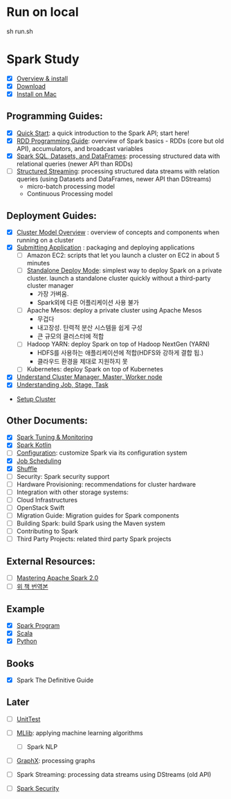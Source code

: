 # Run on local
sh run.sh

# Spark Study

- [x] [Overview & install](https://spark.apache.org/docs/latest/)
- [x] [Download](https://spark.apache.org/downloads.html)
- [x] [Install on Mac](https://medium.com/beeranddiapers/installing-apache-spark-on-mac-os-ce416007d79f)

## Programming Guides:
- [x] [Quick Start](https://spark.apache.org/docs/latest/quick-start.html): a quick introduction to the Spark API; start here!
- [x] [RDD Programming Guide](https://spark.apache.org/docs/latest/rdd-programming-guide.html): overview of Spark basics - RDDs (core but old API), accumulators, and broadcast variables
- [x] [Spark SQL, Datasets, and DataFrames](https://spark.apache.org/docs/latest/sql-getting-started.html): processing structured data with relational queries (newer API than RDDs)
- [ ] [Structured Streaming](https://spark.apache.org/docs/latest/structured-streaming-programming-guide.html): processing structured data streams with relation queries (using Datasets and DataFrames, newer API than DStreams)
  - micro-batch processing model
  - Continuous Processing model

## Deployment Guides:
- [x] [Cluster Model Overview](study/cluster-model-overview.md) : overview of concepts and components when running on a cluster
- [x] [Submitting Application](https://spark.apache.org/docs/latest/submitting-applications.html) : packaging and deploying applications
  - [ ] Amazon EC2: scripts that let you launch a cluster on EC2 in about 5 minutes
  - [ ] [Standalone Deploy Mode](http://spark.apache.org/docs/latest/spark-standalone.html#spark-standalone-mode): simplest way to deploy Spark on a private cluster. launch a standalone cluster quickly without a third-party cluster manager
    - 가장 가벼움.
    - Spark외에 다른 어플리케이션 사용 불가
  - [ ] Apache Mesos: deploy a private cluster using Apache Mesos
    - 무겁다
    - 내고장성. 탄력적 분산 시스템을 쉽게 구성
    - 큰 규모의 클러스터에 적합
  - [ ] Hadoop YARN: deploy Spark on top of Hadoop NextGen (YARN)
    - HDFS를 사용하는 애플리케이션에 적합(HDFS와 강하게 결합 됩.)
    - 클라우드 환경을 제대로 지원하지 못
  - [ ] Kubernetes: deploy Spark on top of Kubernetes
- [x] [Understand Cluster Manager, Master, Worker node](study/understanding-cluster-manager-master-worker-node.md)
- [x] [Understanding Job, Stage, Task](study/understanding-job-stage-task.md)
- [Setup Cluster](study/setup-cluster.md)

## Other Documents:
- [x] [Spark Tuning & Monitoring](study/spark-tuning-monitoring.md)
- [x] [Spark Kotlin](https://blog.jetbrains.com/kotlin/2020/08/introducing-kotlin-for-apache-spark-preview/)
- [ ] [Configuration](https://spark.apache.org/docs/latest/configuration.html): customize Spark via its configuration system
- [X] [Job Scheduling](study/job-scheduling.md)
- [x] [Shuffle](study/shuffle.md)
- [ ] Security: Spark security support
- [ ] Hardware Provisioning: recommendations for cluster hardware
- [ ] Integration with other storage systems:
- [ ] Cloud Infrastructures
- [ ] OpenStack Swift
- [ ] Migration Guide: Migration guides for Spark components
- [ ] Building Spark: build Spark using the Maven system
- [ ] Contributing to Spark
- [ ] Third Party Projects: related third party Spark projects

## External Resources:
- [ ] [Mastering Apache Spark 2.0](https://mallikarjuna_g.gitbooks.io/spark/content/)
- [ ] [위 책 번역본](https://wikidocs.net/24672)

## Example
- [x] [Spark Program](https://spark.apache.org/examples.html)
- [x] [Scala](https://github.com/apache/spark/tree/master/examples/src/main/scala/org/apache/spark/examples)
- [x] [Python](https://github.com/apache/spark/tree/master/examples/src/main/python)

## Books
- [x] Spark The Definitive Guide

## Later
- [ ] [UnitTest](https://spark.apache.org/docs/latest/rdd-programming-guide.html#unit-testing)
- [ ] [MLlib](https://spark.apache.org/docs/latest/ml-guide.html): applying machine learning algorithms
    - [ ] Spark NLP
- [ ] [GraphX](https://spark.apache.org/docs/latest/graphx-programming-guide.html): processing graphs


- [ ] Spark Streaming: processing data streams using DStreams (old API)
- [ ] [Spark Security](https://spark.apache.org/docs/latest/security.html)